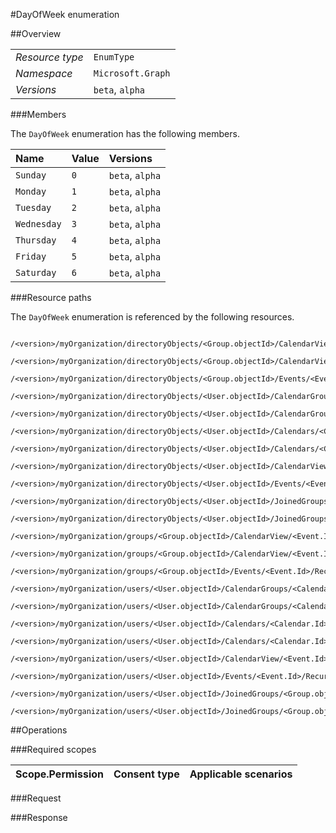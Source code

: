 #DayOfWeek enumeration

 



##Overview

|  |  | 
| :-- | :-- | 
| _Resource type_ | `EnumType` | 
| _Namespace_ | `Microsoft.Graph` | 
| _Versions_ | `beta`, `alpha` | 


###Members

The `DayOfWeek` enumeration has the following members. 

| Name | Value | Versions | 
| :-- | :-- | :-- | 
| `Sunday` | `0` | `beta`, `alpha` | 
| `Monday` | `1` | `beta`, `alpha` | 
| `Tuesday` | `2` | `beta`, `alpha` | 
| `Wednesday` | `3` | `beta`, `alpha` | 
| `Thursday` | `4` | `beta`, `alpha` | 
| `Friday` | `5` | `beta`, `alpha` | 
| `Saturday` | `6` | `beta`, `alpha` | 


###Resource paths

The `DayOfWeek` enumeration is referenced by the following resources. 

```
	/<version>/myOrganization/directoryObjects/<Group.objectId>/CalendarView/<Event.Id>/Instances/<Event.Id>/Recurrence/Pattern/FirstDayOfWeek
	/<version>/myOrganization/directoryObjects/<Group.objectId>/CalendarView/<Event.Id>/Recurrence/Pattern/FirstDayOfWeek
	/<version>/myOrganization/directoryObjects/<Group.objectId>/Events/<Event.Id>/Recurrence/Pattern/FirstDayOfWeek
	/<version>/myOrganization/directoryObjects/<User.objectId>/CalendarGroups/<CalendarGroup.Id>/Calendars/<Calendar.Id>/CalendarView/<Event.Id>/Recurrence/Pattern/FirstDayOfWeek
	/<version>/myOrganization/directoryObjects/<User.objectId>/CalendarGroups/<CalendarGroup.Id>/Calendars/<Calendar.Id>/Events/<Event.Id>/Recurrence/Pattern/FirstDayOfWeek
	/<version>/myOrganization/directoryObjects/<User.objectId>/Calendars/<Calendar.Id>/CalendarView/<Event.Id>/Recurrence/Pattern/FirstDayOfWeek
	/<version>/myOrganization/directoryObjects/<User.objectId>/Calendars/<Calendar.Id>/Events/<Event.Id>/Recurrence/Pattern/FirstDayOfWeek
	/<version>/myOrganization/directoryObjects/<User.objectId>/CalendarView/<Event.Id>/Recurrence/Pattern/FirstDayOfWeek
	/<version>/myOrganization/directoryObjects/<User.objectId>/Events/<Event.Id>/Recurrence/Pattern/FirstDayOfWeek
	/<version>/myOrganization/directoryObjects/<User.objectId>/JoinedGroups/<Group.objectId>/CalendarView/<Event.Id>/Recurrence/Pattern/FirstDayOfWeek
	/<version>/myOrganization/directoryObjects/<User.objectId>/JoinedGroups/<Group.objectId>/Events/<Event.Id>/Recurrence/Pattern/FirstDayOfWeek
	/<version>/myOrganization/groups/<Group.objectId>/CalendarView/<Event.Id>/Instances/<Event.Id>/Recurrence/Pattern/FirstDayOfWeek
	/<version>/myOrganization/groups/<Group.objectId>/CalendarView/<Event.Id>/Recurrence/Pattern/FirstDayOfWeek
	/<version>/myOrganization/groups/<Group.objectId>/Events/<Event.Id>/Recurrence/Pattern/FirstDayOfWeek
	/<version>/myOrganization/users/<User.objectId>/CalendarGroups/<CalendarGroup.Id>/Calendars/<Calendar.Id>/CalendarView/<Event.Id>/Recurrence/Pattern/FirstDayOfWeek
	/<version>/myOrganization/users/<User.objectId>/CalendarGroups/<CalendarGroup.Id>/Calendars/<Calendar.Id>/Events/<Event.Id>/Recurrence/Pattern/FirstDayOfWeek
	/<version>/myOrganization/users/<User.objectId>/Calendars/<Calendar.Id>/CalendarView/<Event.Id>/Recurrence/Pattern/FirstDayOfWeek
	/<version>/myOrganization/users/<User.objectId>/Calendars/<Calendar.Id>/Events/<Event.Id>/Recurrence/Pattern/FirstDayOfWeek
	/<version>/myOrganization/users/<User.objectId>/CalendarView/<Event.Id>/Recurrence/Pattern/FirstDayOfWeek
	/<version>/myOrganization/users/<User.objectId>/Events/<Event.Id>/Recurrence/Pattern/FirstDayOfWeek
	/<version>/myOrganization/users/<User.objectId>/JoinedGroups/<Group.objectId>/CalendarView/<Event.Id>/Recurrence/Pattern/FirstDayOfWeek
	/<version>/myOrganization/users/<User.objectId>/JoinedGroups/<Group.objectId>/Events/<Event.Id>/Recurrence/Pattern/FirstDayOfWeek
```



##Operations

 

###Required scopes

| Scope.Permission | Consent type | Applicable scenarios | 
| :-- | :-- | :-- | 
###Request

###Response



<!-- {
"type": "#page.annotation",
"tocPath": "EnumType/DayOfWeek",
"section": "documentation"
} -->
